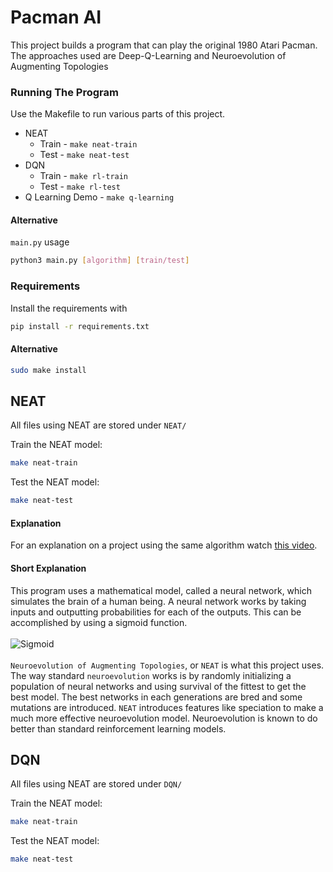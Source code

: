 # Pacman AI
This project builds a program that can play the original 1980 Atari Pacman. 
The approaches used are Deep-Q-Learning and Neuroevolution of Augmenting Topologies

### Running The Program
Use the Makefile to run various parts of this project.
* NEAT
    * Train - `make neat-train`
    * Test - `make neat-test`
* DQN
    * Train - `make rl-train`
    * Test - `make rl-test`
* Q Learning Demo - `make q-learning`

#### Alternative
`main.py` usage
```bash
python3 main.py [algorithm] [train/test]
```

### Requirements
Install the requirements with
```bash
pip install -r requirements.txt
```
#### Alternative
```bash
sudo make install
```

## NEAT
All files using NEAT are stored under `NEAT/`

Train the NEAT model:
```bash
make neat-train
```

Test the NEAT model:
```bash
make neat-test
```

#### Explanation
For an explanation on a project using the same algorithm watch [this video](https://www.youtube.com/watch?v=UdJ4titVY7I).
#### Short Explanation
This program uses a mathematical model, called a neural network, which simulates the brain of a human being. 
A neural network works by taking inputs and outputting probabilities for each of the outputs. This can be accomplished
by using a sigmoid function. <br><br>
![Sigmoid](https://qph.fs.quoracdn.net/main-qimg-07066668c05a556f1ff25040414a32b7)
<br><br>
`Neuroevolution of Augmenting Topologies`, or `NEAT` is what this project uses. The way standard
`neuroevolution` works is by randomly initializing a population of neural networks and
using survival of the fittest to get the best model. The best networks in each generations
are bred and some mutations are introduced. `NEAT` introduces features like speciation to
make a much more effective neuroevolution model. Neuroevolution is known to do better than standard
reinforcement learning models.<br>

## DQN
All files using NEAT are stored under `DQN/`

Train the NEAT model:
```bash
make neat-train
```

Test the NEAT model:
```bash
make neat-test
```